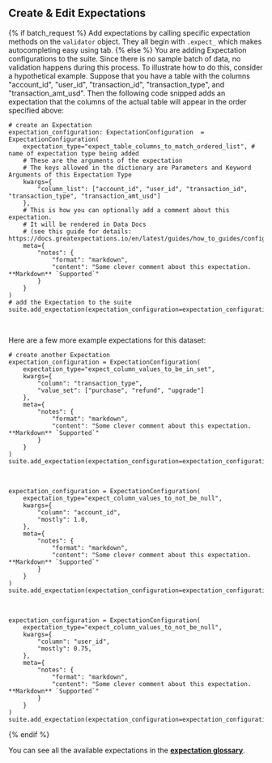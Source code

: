 ## Create & Edit Expectations

{% if batch_request %}
Add expectations by calling specific expectation methods on the `validator` object. They all begin with `.expect_` which makes autocompleting easy using tab.
{% else %}
You are adding Expectation configurations to the suite.  Since there is no sample batch of data, no validation happens during this process. 
To illustrate how to do this, consider a hypothetical example.  Suppose that you have a table with the columns "account_id", "user_id", "transaction_id", "transaction_type", and "transaction_amt_usd".
Then the following code snipped adds an expectation that the columns of the actual table will appear in the order specified above:
```
# create an Expectation
expectation_configuration: ExpectationConfiguration  = ExpectationConfiguration(
    expectation_type="expect_table_columns_to_match_ordered_list", # name of expectation type being added
    # These are the arguments of the expectation
    # The keys allowed in the dictionary are Parameters and Keyword Arguments of this Expectation Type
    kwargs={
        "column_list": ["account_id", "user_id", "transaction_id", "transaction_type", "transaction_amt_usd"]
    }, 
    # This is how you can optionally add a comment about this expectation. 
    # It will be rendered in Data Docs
    # (see this guide for details: https://docs.greatexpectations.io/en/latest/guides/how_to_guides/configuring_data_docs/how_to_add_comments_to_expectations_and_display_them_in_data_docs.html).
    meta={ 
        "notes": {
            "format": "markdown",
            "content": "Some clever comment about this expectation. **Markdown** `Supported`"
        }
    }
)
# add the Expectation to the suite
suite.add_expectation(expectation_configuration=expectation_configuration)
```
&nbsp;

Here are a few more example expectations for this dataset:
```
# create another Expectation
expectation_configuration = ExpectationConfiguration(
    expectation_type="expect_column_values_to_be_in_set", 
    kwargs={
        "column": "transaction_type",
        "value_set": ["purchase", "refund", "upgrade"]
    }, 
    meta={
        "notes": {
            "format": "markdown",
            "content": "Some clever comment about this expectation. **Markdown** `Supported`"
        }
    }
)
suite.add_expectation(expectation_configuration=expectation_configuration)
```
&nbsp;

```
expectation_configuration = ExpectationConfiguration(
    expectation_type="expect_column_values_to_not_be_null", 
    kwargs={
        "column": "account_id",
        "mostly": 1.0,
    }, 
    meta={
        "notes": {
            "format": "markdown",
            "content": "Some clever comment about this expectation. **Markdown** `Supported`"
        }
    }
)
suite.add_expectation(expectation_configuration=expectation_configuration)
```
&nbsp;

```
expectation_configuration = ExpectationConfiguration(
    expectation_type="expect_column_values_to_not_be_null", 
    kwargs={
        "column": "user_id",
        "mostly": 0.75,
    }, 
    meta={
        "notes": {
            "format": "markdown",
            "content": "Some clever comment about this expectation. **Markdown** `Supported`"
        }
    }
)
suite.add_expectation(expectation_configuration=expectation_configuration)
```
{% endif %}
&nbsp;

You can see all the available expectations in the **[expectation glossary](https://docs.greatexpectations.io/en/latest/reference/glossary_of_expectations.html?utm_source=notebook&utm_medium=create_expectations)**.
